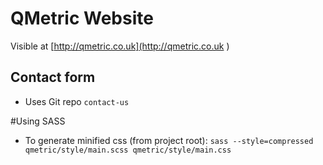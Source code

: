 QMetric Website 
===============

Visible at [http://qmetric.co.uk](http://qmetric.co.uk )

## Contact form
- Uses Git repo ```contact-us```

#Using SASS
* To generate minified css (from project root):
```sass --style=compressed qmetric/style/main.scss qmetric/style/main.css```

